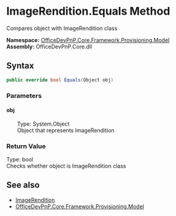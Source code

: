 # ImageRendition.Equals Method  
 Compares object with ImageRendition class   

**Namespace:** [OfficeDevPnP.Core.Framework.Provisioning.Model](OfficeDevPnP.Core.Framework.Provisioning.Model.md)  
**Assembly:** OfficeDevPnP.Core.dll  
## Syntax
```C#
public override bool Equals(Object obj)
```
### Parameters
#### obj  
&emsp;&emsp;Type: System.Object  
&emsp;&emsp;Object that represents ImageRendition  

  

### Return Value
Type: bool  
Checks whether object is ImageRendition class  


## See also
- [ImageRendition](OfficeDevPnP.Core.Framework.Provisioning.Model.ImageRendition.md) 
- [OfficeDevPnP.Core.Framework.Provisioning.Model](OfficeDevPnP.Core.Framework.Provisioning.Model.md) 
